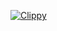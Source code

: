 [![Clippy](https://github.com/hamirmahal/shopping-cart/actions/workflows/clippy.yml/badge.svg)](https://github.com/hamirmahal/shopping-cart/actions/workflows/clippy.yml)
